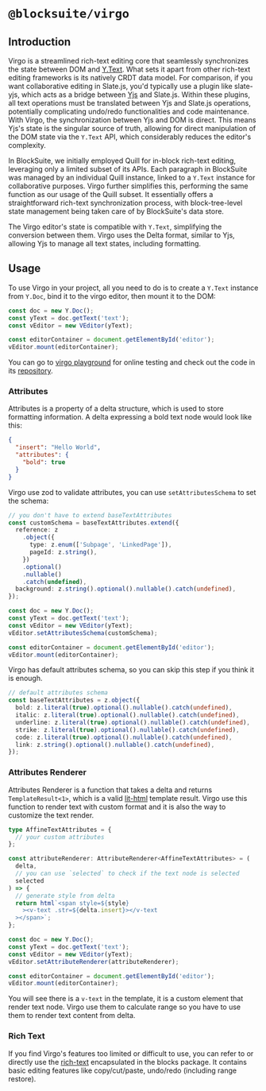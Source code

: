 # `@blocksuite/virgo`

## Introduction

Virgo is a streamlined rich-text editing core that seamlessly synchronizes the state between DOM and [Y.Text](https://docs.yjs.dev/api/shared-types/y.text). What sets it apart from other rich-text editing frameworks is its natively CRDT data model. For comparison, if you want collaborative editing in Slate.js, you'd typically use a plugin like slate-yjs, which acts as a bridge between [Yjs](https://github.com/yjs/yjs) and Slate.js. Within these plugins, all text operations must be translated between Yjs and Slate.js operations, potentially complicating undo/redo functionalities and code maintenance. With Virgo, the synchronization between Yjs and DOM is direct. This means Yjs's state is the singular source of truth, allowing for direct manipulation of the DOM state via the `Y.Text` API, which considerably reduces the editor's complexity.

In BlockSuite, we initially employed Quill for in-block rich-text editing, leveraging only a limited subset of its APIs. Each paragraph in BlockSuite was managed by an individual Quill instance, linked to a `Y.Text` instance for collaborative purposes. Virgo further simplifies this, performing the same function as our usage of the Quill subset. It essentially offers a straightforward rich-text synchronization process, with block-tree-level state management being taken care of by BlockSuite's data store.

The Virgo editor's state is compatible with `Y.Text`, simplifying the conversion between them. Virgo uses the Delta format, similar to Yjs, allowing Yjs to manage all text states, including formatting.

## Usage

To use Virgo in your project, all you need to do is to create a `Y.Text` instance from `Y.Doc`, bind it to the virgo editor, then mount it to the DOM:

```ts
const doc = new Y.Doc();
const yText = doc.getText('text');
const vEditor = new VEditor(yText);

const editorContainer = document.getElementById('editor');
vEditor.mount(editorContainer);
```

You can go to [virgo playground](https://blocksuite-toeverything.vercel.app/examples/virgo/)
for online testing and check out the code in its [repository](https://github.com/toeverything/blocksuite/tree/master/packages/playground/examples/virgo).

### Attributes

Attributes is a property of a delta structure, which is used to store formatting information.
A delta expressing a bold text node would look like this:

```json
{
  "insert": "Hello World",
  "attributes": {
    "bold": true
  }
}
```

Virgo use zod to validate attributes, you can use `setAttributesSchema` to set the schema:

```ts
// you don't have to extend baseTextAttributes
const customSchema = baseTextAttributes.extend({
  reference: z
    .object({
      type: z.enum(['Subpage', 'LinkedPage']),
      pageId: z.string(),
    })
    .optional()
    .nullable()
    .catch(undefined),
  background: z.string().optional().nullable().catch(undefined),
});

const doc = new Y.Doc();
const yText = doc.getText('text');
const vEditor = new VEditor(yText);
vEditor.setAttributesSchema(customSchema);

const editorContainer = document.getElementById('editor');
vEditor.mount(editorContainer);
```

Virgo has default attributes schema, so you can skip this step if you think it is enough.

```ts
// default attributes schema
const baseTextAttributes = z.object({
  bold: z.literal(true).optional().nullable().catch(undefined),
  italic: z.literal(true).optional().nullable().catch(undefined),
  underline: z.literal(true).optional().nullable().catch(undefined),
  strike: z.literal(true).optional().nullable().catch(undefined),
  code: z.literal(true).optional().nullable().catch(undefined),
  link: z.string().optional().nullable().catch(undefined),
});
```

### Attributes Renderer

Attributes Renderer is a function that takes a delta and returns `TemplateResult<1>`, which is a valid [lit-html](https://github.com/lit/lit/tree/main/packages/lit-html) template result.
Virgo use this function to render text with custom format and it is also the way to customize the text render.

```ts
type AffineTextAttributes = {
  // your custom attributes
};

const attributeRenderer: AttributeRenderer<AffineTextAttributes> = (
  delta,
  // you can use `selected` to check if the text node is selected
  selected
) => {
  // generate style from delta
  return html`<span style=${style}
    ><v-text .str=${delta.insert}></v-text
  ></span>`;
};

const doc = new Y.Doc();
const yText = doc.getText('text');
const vEditor = new VEditor(yText);
vEditor.setAttributeRenderer(attributeRenderer);

const editorContainer = document.getElementById('editor');
vEditor.mount(editorContainer);
```

You will see there is a `v-text` in the template, it is a custom element that render text node.
Virgo use them to calculate range so you have to use them to render text content from delta.

### Rich Text

If you find Virgo's features too limited or difficult to use, you can refer to or directly use the [rich-text](https://github.com/toeverything/blocksuite/blob/f71df00ce18e3f300caad914aaedf63267158885/packages/blocks/src/components/rich-text/rich-text.ts) encapsulated in the blocks package. It contains basic editing features like copy/cut/paste, undo/redo (including range restore).
